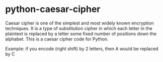 # python-caesar-cipher
Caesar cipher is one of the simplest and most widely known encryption techniques. It is a type of substitution cipher in which each letter in the plaintext is replaced by a letter some fixed number of positions down the alphabet. This is a caesar cipher code for Python.

Example: if you encode (right shift) by 2 letters, then A would be replaced by C
